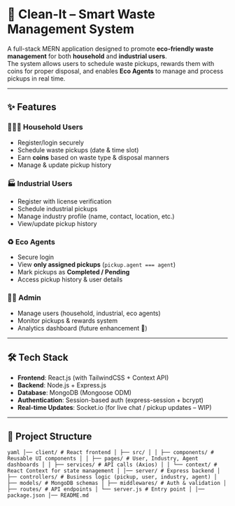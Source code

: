 # 🧹 Clean-It – Smart Waste Management System  

A full-stack MERN application designed to promote **eco-friendly waste management** for both **household** and **industrial users**.  
The system allows users to schedule waste pickups, rewards them with coins for proper disposal, and enables **Eco Agents** to manage and process pickups in real time.  

---

## ✨ Features  

### 👨‍👩‍👧 Household Users  
- Register/login securely  
- Schedule waste pickups (date & time slot)  
- Earn **coins** based on waste type & disposal manners  
- Manage & update pickup history  

### 🏭 Industrial Users  
- Register with license verification  
- Schedule industrial pickups  
- Manage industry profile (name, contact, location, etc.)  
- View/update pickup history  

### ♻️ Eco Agents  
- Secure login  
- View **only assigned pickups** (`pickup.agent === agent`)  
- Mark pickups as **Completed / Pending**  
- Access pickup history & user details  

### 👨‍💻 Admin  
- Manage users (household, industrial, eco agents)  
- Monitor pickups & rewards system  
- Analytics dashboard (future enhancement 🚀)  

---

## 🛠️ Tech Stack  

- **Frontend**: React.js (with TailwindCSS + Context API)  
- **Backend**: Node.js + Express.js  
- **Database**: MongoDB (Mongoose ODM)  
- **Authentication**: Session-based auth (express-session + bcrypt)  
- **Real-time Updates**: Socket.io (for live chat / pickup updates – WIP)  

---

## 📂 Project Structure  
`yaml
│── client/ # React frontend
│ ├── src/
│ │ ├── components/ # Reusable UI components
│ │ ├── pages/ # User, Industry, Agent dashboards
│ │ ├── services/ # API calls (Axios)
│ │ └── context/ # React Context for state management
│
│── server/ # Express backend
│ ├── controllers/ # Business logic (pickup, user, industry, agent)
│ ├── models/ # MongoDB schemas
│ ├── middlewares/ # Auth & validation
│ ├── routes/ # API endpoints
│ └── server.js # Entry point
│
│── package.json
│── README.md
`